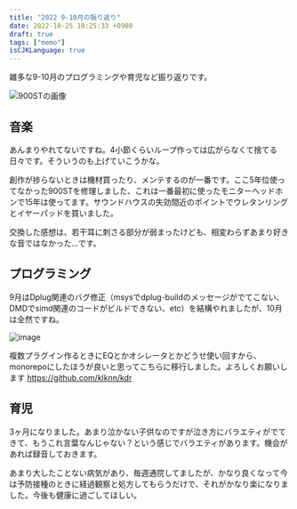 ```yaml
---
title: "2022 9-10月の振り返り"
date: 2022-10-25 10:25:33 +0900
draft: true
tags: ["memo"]
isCJKLanguage: true
---
```


雑多な9-10月のプログラミングや育児など振り返りです。

![900STの画像](https://user-images.githubusercontent.com/57452864/197662566-3e9cc97c-b8a0-497f-a379-41a5569f9036.png)


<!--more-->

## 音楽

あんまりやれてないですね。4小節くらいループ作っては広がらなくて捨てる日々です。そういうのも上げていこうかな。

創作が捗らないときは機材買ったり、メンテするのが一番です。ここ5年位使ってなかった900STを修理しました、これは一番最初に使ったモニターヘッドホンで15年は使ってます。サウンドハウスの失効間近のポイントでウレタンリングとイヤーパッドを買いました。

交換した感想は、若干耳に刺さる部分が弱まったけども、相変わらずあまり好きな音ではなかった...です。

## プログラミング

9月はDplug関連のバグ修正（msysでdplug-buildのメッセージがでてこない、DMDでsimd関連のコードがビルドできない、etc）を結構やれましたが、10月は全然ですね。

![image](https://user-images.githubusercontent.com/57452864/197662990-b59661ce-b68f-472e-b003-c650f797401a.png)

複数プラグイン作るときにEQとかオシレータとかどうせ使い回すから、monorepoにしたほうが良いと思ってこちらに移行しました。よろしくお願いします https://github.com/klknn/kdr 

## 育児

3ヶ月になりました。あまり泣かない子供なのですが泣き方にバラエティがでてきて、もうこれ言葉なんじゃない？という感じでバラエティがあります。機会があれば録音しておきます。

あまり大したことない病気があり、毎週通院してましたが、かなり良くなって今は予防接種のときに経過観察と処方してもらうだけで、それがかなり楽になりました。今後も健康に過ごしてほしい。
